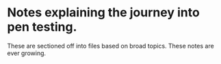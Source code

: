 # Notes explaining the journey into pen testing. 

These are sectioned off into files based on broad topics. These notes are ever growing.
